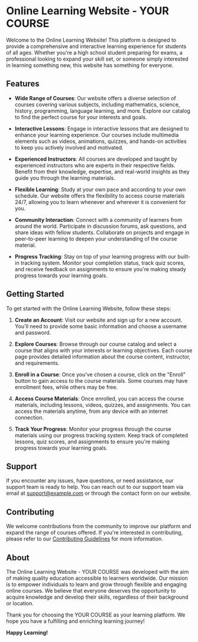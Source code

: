 # Online Learning Website - YOUR COURSE

Welcome to the Online Learning Website! This platform is designed to provide a comprehensive and interactive learning experience for students of all ages. Whether you're a high school student preparing for exams, a professional looking to expand your skill set, or someone simply interested in learning something new, this website has something for everyone.

## Features

- **Wide Range of Courses**: Our website offers a diverse selection of courses covering various subjects, including mathematics, science, history, programming, language learning, and more. Explore our catalog to find the perfect course for your interests and goals.

- **Interactive Lessons**: Engage in interactive lessons that are designed to enhance your learning experience. Our courses include multimedia elements such as videos, animations, quizzes, and hands-on activities to keep you actively involved and motivated.

- **Experienced Instructors**: All courses are developed and taught by experienced instructors who are experts in their respective fields. Benefit from their knowledge, expertise, and real-world insights as they guide you through the learning materials.

- **Flexible Learning**: Study at your own pace and according to your own schedule. Our website offers the flexibility to access course materials 24/7, allowing you to learn whenever and wherever it is convenient for you.

- **Community Interaction**: Connect with a community of learners from around the world. Participate in discussion forums, ask questions, and share ideas with fellow students. Collaborate on projects and engage in peer-to-peer learning to deepen your understanding of the course material.

- **Progress Tracking**: Stay on top of your learning progress with our built-in tracking system. Monitor your completion status, track quiz scores, and receive feedback on assignments to ensure you're making steady progress towards your learning goals.

## Getting Started

To get started with the Online Learning Website, follow these steps:

1. **Create an Account**: Visit our website and sign up for a new account. You'll need to provide some basic information and choose a username and password.

2. **Explore Courses**: Browse through our course catalog and select a course that aligns with your interests or learning objectives. Each course page provides detailed information about the course content, instructor, and requirements.

3. **Enroll in a Course**: Once you've chosen a course, click on the "Enroll" button to gain access to the course materials. Some courses may have enrollment fees, while others may be free.

4. **Access Course Materials**: Once enrolled, you can access the course materials, including lessons, videos, quizzes, and assignments. You can access the materials anytime, from any device with an internet connection.

5. **Track Your Progress**: Monitor your progress through the course materials using our progress tracking system. Keep track of completed lessons, quiz scores, and assignments to ensure you're making progress towards your learning goals.

## Support

If you encounter any issues, have questions, or need assistance, our support team is ready to help. You can reach out to our support team via email at support@example.com or through the contact form on our website.

## Contributing

We welcome contributions from the community to improve our platform and expand the range of courses offered. If you're interested in contributing, please refer to our [Contributing Guidelines](CONTRIBUTING.md) for more information.

## About

The Online Learning Website - YOUR COURSE was developed with the aim of making quality education accessible to learners worldwide. Our mission is to empower individuals to learn and grow through flexible and engaging online courses. We believe that everyone deserves the opportunity to acquire knowledge and develop their skills, regardless of their background or location.

Thank you for choosing the YOUR COURSE as your learning platform. We hope you have a fulfilling and enriching learning journey!

**Happy Learning!**